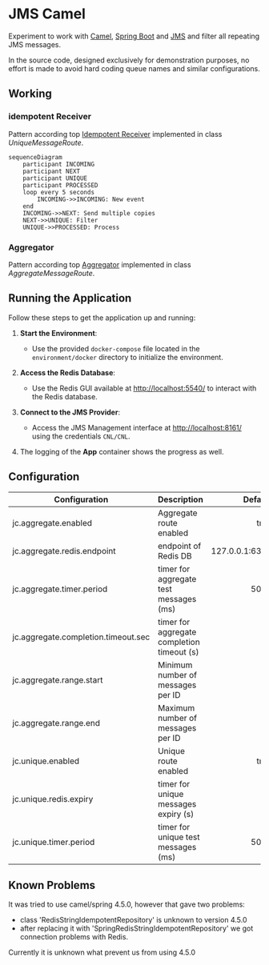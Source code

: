# JMS Camel
Experiment to work with [Camel](https://camel.apache.org/), 
[Spring Boot](https://spring.io/projects/spring-boot) and [JMS](https://activemq.apache.org/components/artemis/) and filter all repeating JMS messages.

In the source code, designed exclusively for demonstration purposes, no effort is made to avoid hard coding queue names and similar configurations.
## Working
### idempotent Receiver
Pattern according top [Idempotent Receiver](https://www.enterpriseintegrationpatterns.com/patterns/messaging/IdempotentReceiver.html) 
implemented in class *UniqueMessageRoute*.

```mermaid
sequenceDiagram
    participant INCOMING
    participant NEXT
    participant UNIQUE
    participant PROCESSED
    loop every 5 seconds
        INCOMING->>INCOMING: New event
    end
    INCOMING->>NEXT: Send multiple copies
    NEXT->>UNIQUE: Filter
    UNIQUE->>PROCESSED: Process
```
### Aggregator
Pattern according top [Aggregator](https://www.enterpriseintegrationpatterns.com/patterns/messaging/Aggregator.html) 
implemented in class *AggregateMessageRoute*.

## Running the Application

Follow these steps to get the application up and running:

1. **Start the Environment**:
    - Use the provided `docker-compose` file located in the `environment/docker` directory to initialize the environment.

1. **Access the Redis Database**:
    - Use the Redis GUI available at [http://localhost:5540/](http://localhost:5540/) to interact with the Redis database.

1. **Connect to the JMS Provider**:
    - Access the JMS Management interface at [http://localhost:8161/](http://localhost:8161/) using the credentials `CNL/CNL`.

1. The logging of the **App** container shows the progress as well.

## Configuration

| Configuration                       | Description                                |        Default |
|-------------------------------------|--------------------------------------------|---------------:|
| jc.aggregate.enabled                | Aggregate route enabled                    |           true |
| jc.aggregate.redis.endpoint         | endpoint of Redis DB                       | 127.0.0.1:6379 |
| jc.aggregate.timer.period           | timer for aggregate test messages (ms)     |           5000 |
| jc.aggregate.completion.timeout.sec | timer for aggregate completion timeout (s) |             60 |
| jc.aggregate.range.start            | Minimum number of messages per ID          |              5 |
| jc.aggregate.range.end              | Maximum number of messages per ID          |             10 |
| jc.unique.enabled                   | Unique route enabled                       |           true |
| jc.unique.redis.expiry              | timer for unique messages expiry (s)       |             60 |
| jc.unique.timer.period              | timer for unique test messages (ms)        |           5000 |

## Known Problems

It was tried to use camel/spring 4.5.0, however that gave two problems:
- class 'RedisStringIdempotentRepository' is unknown to version 4.5.0
- after replacing it with 'SpringRedisStringIdempotentRepository' we got connection problems with Redis.

Currently it is unknown what prevent us from using 4.5.0